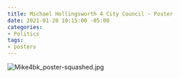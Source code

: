 ```yaml
---
title: Michael Hollingsworth 4 City Council - Poster
date: 2021-01-20 10:15:00 -05:00
categories:
- Politics
tags:
- posters
---
```


![Mike4bk_poster-squashed.jpg](/uploads/Mike4bk_poster-squashed.jpg)